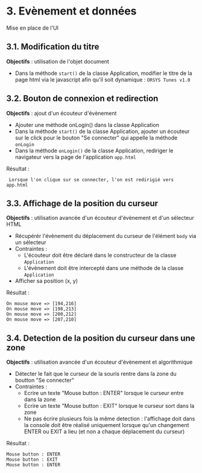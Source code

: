 # 3. Evènement et données
Mise en place de l'UI


## 3.1. Modification du titre

**Objectifs** : utilisation de l'objet document

- Dans la méthode `start()` de la classe Application, modifier le titre de la page html via le javascript afin qu'il
soit dynamique : `ORSYS Tunes v1.0`
 
 
## 3.2. Bouton de connexion et redirection

**Objectifs** : ajout d'un écouteur d'évènement

- Ajouter une méthode onLogin() dans la classe Application
- Dans la méthode `start()` de la classe Application, ajouter un écouteur sur le click pour le bouton "Se connecter"
  qui appelle la méthode `onLogin`
- Dans la méthode `onLogin()` de la classe Application, rediriger le navigateur vers la page de l'application `app.html`

 Résultat :
 
     Lorsque l'on clique sur se connecter, l'on est redirigié vers app.html


## 3.3. Affichage de la position du curseur

**Objectifs** : utilisation avancée d'un écouteur d'évènement et d'un sélecteur HTML

- Récupérér l'évènement du déplacement du curseur de l'élément `body` via un sélecteur
- Contraintes :
  - L'écouteur doit être déclaré dans le constructeur de la classe `Application`
  - L'évènement doit être intercepté dans une méthode de la classe `Application` 
- Afficher sa position (x, y)
 
 Résultat :
 
    On mouse move => [194,216]
    On mouse move => [198,213]
    On mouse move => [200,212]
    On mouse move => [207,210]



## 3.4. Detection de la position du curseur dans une zone

**Objectifs** : utilisation avancée d'un écouteur d'évènement et algorithmique

- Détecter le fait que le curseur de la souris rentre dans la zone du boutton "Se connecter"
- Contraintes :
  - Ecrire un texte "Mouse button : ENTER" lorsque le curseur entre dans la zone
  - Ecrire un texte "Mouse button : EXIT" lorsque le curseur sort dans la zone
  - Ne pas écrire plusieurs fois la même detection : l'affichage doit dans la console doit être réalisé 
    uniquement lorsque qu'un changement ENTER ou EXIT a lieu (et non a chaque déplacement du curseur)
 
 Résultat :
 
    Mouse button : ENTER
    Mouse button : EXIT
    Mouse button : ENTER
    